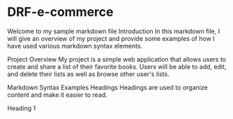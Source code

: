 # DRF-e-commerce
Welcome to my sample markdown file
Introduction
In this markdown file, I will give an overview of my project and provide some examples of how I have used various markdown syntax elements.

Project Overview
My project is a simple web application that allows users to create and share a list of their favorite books. Users will be able to add, edit, and delete their lists as well as browse other user's lists.

Markdown Syntax Examples
Headings
Headings are used to organize content and make it easier to read.

Heading 1

